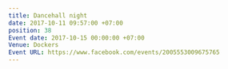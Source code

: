 ```yaml
---
title: Dancehall night
date: 2017-10-11 09:57:00 +07:00
position: 38
Event date: 2017-10-15 00:00:00 +07:00
Venue: Dockers
Event URL: https://www.facebook.com/events/2005553009675765
---
```


